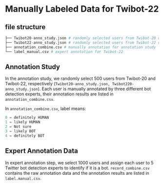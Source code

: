 # Manually Labeled Data for Twibot-22 

## file structure 

```python
├── Twibot20-anno_study.json # randomly selected users from Twibot-20 dataset
├── Twibot22-anno_study.json # randomly selected users from Twibot-22 dataset
├── annotation_combine.csv # manually annotation for annotation study
└── label_manual.csv # expert annotation for Twibot-22
```

## Annotation Study 
  
In the annotation study, we randomly select 500 users from Twibot-20 and Twibot-22, respectively (```Twibot20-anno_study.json, Twibot220-anno_study.json```). Each user is manually annotated by three different bot detection experts, their annotation results are listed in ```annotation_combine.csv```.

In ```annotation_combine.csv```, label means:
```python
0 = definitely HUMAN
1 = likely HUMAN
2 = Not sure
3 = likely BOT
4 = definitely BOT
```

## Expert Annotation Data

In expert annotation step, we select 1000 users and assign each user to 5 Twitter bot detection experts to identify if it is a bot. ```record_combine.csv``` contains the raw annotation data and the annotation results are listed in ```label.manual.csv```.
